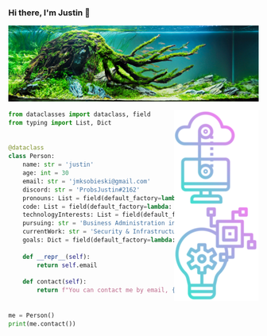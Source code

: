 ### Hi there, I'm Justin 👋
![Header image](https://raw.githubusercontent.com/SobieskiCodes/SobieskiCodes/main/Assets/GitHub_Header.jpg)



[comment]: <> (https://www.freepik.com/search?format=search&query=technology&type=icon hello future me)

<img align='right' src="https://raw.githubusercontent.com/SobieskiCodes/SobieskiCodes/main/Assets/SideImage.png">



```python
from dataclasses import dataclass, field
from typing import List, Dict


@dataclass
class Person:
    name: str = 'justin'
    age: int = 30
    email: str = 'jmksobieski@gmail.com'
    discord: str = 'ProbsJustin#2162'
    pronouns: List = field(default_factory=lambda: ["him", "he"])
    code: List = field(default_factory=lambda: ["Javascript", "HTML", "CSS", "Python", "PHP"])
    technologyInterests: List = field(default_factory=lambda: ["Automation", "APIs", "OSCP", "Kernal Injection"])
    pursuing: str = 'Business Administration in Computer Information Systems'
    currentWork: str = 'Security & Infrastructure in the mortgage sector'
    goals: Dict = field(default_factory=lambda: {"collect": "the fish", "youToRunThis": f'mailto:?to='})

    def __repr__(self):
        return self.email

    def contact(self):
        return f"You can contact me by email, {self.goals.get('youToRunThis')}{self.email} or discord at {self.discord}"


me = Person()
print(me.contact())
```
